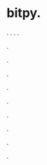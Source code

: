 # bitpy.
.
.
.
.












.






















































.
























.



























.

















































































.































































.































































































.















.


































































.














































